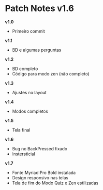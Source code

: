 # Patch Notes v1.6

**v1.0**

- Primeiro commit

**v1.1**

- BD e algumas perguntas

**v1.2**

- BD completo
- Código para modo zen (não completo)

**v1.3**

- Ajustes no layout

**v1.4**

- Modos completos

**v1.5**

- Tela final

**v1.6**

- Bug no BackPressed fixado
- Instersticial

**v1.7**

- Fonte Myriad Pro Bold instalada
- Design responsivo nas telas
- Tela de fim do Modo Quiz e Zen estilizadas

